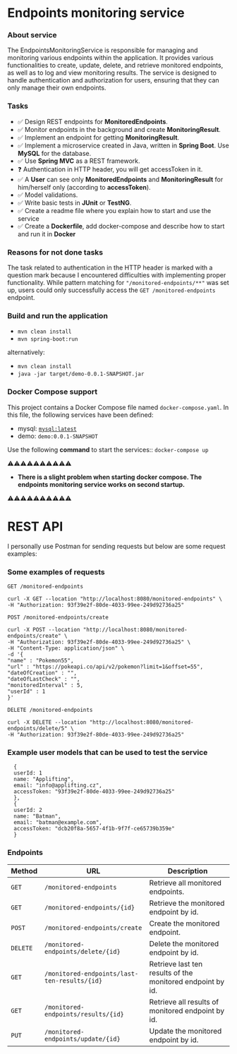 # Endpoints monitoring service

### About service
The EndpointsMonitoringService is responsible for managing and monitoring various endpoints within the application.
It provides various functionalities to create, update, delete, and retrieve monitored endpoints, as well as to log and view monitoring results.
The service is designed to handle authentication and authorization for users, ensuring that they can only manage their own endpoints.

### Tasks
- ✅ Design REST endpoints for <b>MonitoredEndpoints</b>.
- ✅ Monitor endpoints in the background and create <b>MonitoringResult</b>.
- ✅ Implement an endpoint for getting <b>MonitoringResult</b>.
- ✅ Implement a microservice created in Java, written in <b>Spring Boot</b>. Use
  <b>MySQL</b> for the database.
- ✅ Use <b>Spring MVC</b> as a REST framework.
- ❓ Authentication in HTTP header, you will get accessToken in it.
- ✅ A <b>User</b> can see only <b>MonitoredEndpoints</b> and <b>MonitoringResult</b> for him/herself only (according to <b>accessToken</b>).
- ✅ Model validations.
- ✅ Write basic tests in <b>JUnit</b> or <b>TestNG</b>.
- ✅ Create a readme file where you explain how to start and use the service
- ✅ Create a <b>Dockerfile</b>, add docker-compose and describe how to start and run it in <b>Docker</b>

### Reasons for not done tasks
The task related to authentication in the HTTP header is marked with a question mark because I encountered difficulties with implementing proper functionality.
While pattern matching for `"/monitored-endpoints/**"` was set up, users could only successfully access the `GET /monitored-endpoints` endpoint.

### Build and run the application
- `mvn clean install`
- `mvn spring-boot:run`

alternatively:
- `mvn clean install`
- `java -jar target/demo-0.0.1-SNAPSHOT.jar`

### Docker Compose support
This project contains a Docker Compose file named `docker-compose.yaml`.
In this file, the following services have been defined:

* mysql: [`mysql:latest`](https://hub.docker.com/_/mysql)
* demo: `demo:0.0.1-SNAPSHOT`

Use the following <b>command</b> to start the services:: `docker-compose up`

⚠️⚠️⚠️⚠️⚠️⚠️⚠️⚠️⚠️⚠️
- <b>There is a slight problem when starting docker compose. The endpoints monitoring service works on second startup.</b>

⚠️⚠️⚠️⚠️⚠️⚠️⚠️⚠️⚠️⚠️

# REST API
I personally use Postman for sending requests but below are some request examples:

### Some examples of requests
`GET /monitored-endpoints`

    curl -X GET --location "http://localhost:8080/monitored-endpoints" \
    -H "Authorization: 93f39e2f-80de-4033-99ee-249d92736a25"

`POST /monitored-endpoints/create`

    curl -X POST --location "http://localhost:8080/monitored-endpoints/create" \
    -H "Authorization: 93f39e2f-80de-4033-99ee-249d92736a25" \
    -H "Content-Type: application/json" \
    -d '{
    "name" : "Pokemon55",
    "url" : "https://pokeapi.co/api/v2/pokemon?limit=1&offset=55",
    "dateOfCreation" : "",
    "dateOfLastCheck" : "",
    "monitoredInterval" : 5,
    "userId" : 1
    }'

`DELETE /monitored-endpoints`

    curl -X DELETE --location "http://localhost:8080/monitored-endpoints/delete/5" \
    -H "Authorization: 93f39e2f-80de-4033-99ee-249d92736a25"

### Example user models that can be used to test the service
```
  {
  userId: 1
  name: "Applifting",
  email: "info@applifting.cz",
  accessToken: "93f39e2f-80de-4033-99ee-249d92736a25"
  },
  {
  userId: 2
  name: "Batman",
  email: "batman@example.com",
  accessToken: "dcb20f8a-5657-4f1b-9f7f-ce65739b359e"
  }
```

### Endpoints

| Method   | URL                                          | Description                                                |
|----------|----------------------------------------------|------------------------------------------------------------|
| `GET`    | `/monitored-endpoints`                       | Retrieve all monitored endpoints.                          |
| `GET`    | `/monitored-endpoints/{id}`                  | Retrieve the monitored endpoint by id.                     |
| `POST`   | `/monitored-endpoints/create`                | Create the monitored endpoint.                             |
| `DELETE` | `/monitored-endpoints/delete/{id}`           | Delete the monitored endpoint by id.                       |
| `GET`    | `/monitored-endpoints/last-ten-results/{id}` | Retrieve last ten results of the monitored endpoint by id. |
| `GET`    | `/monitored-endpoints/results/{id}`          | Retrieve all results of monitored endpoint by id.          |
| `PUT`    | `/monitored-endpoints/update/{id}`           | Update the monitored endpoint by id.                       |
